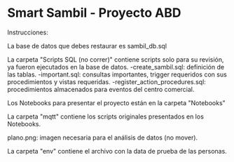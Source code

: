 # Smart Sambil - Proyecto ABD

Instrucciones:

La base de datos que debes restaurar es sambil_db.sql

La carpeta "Scripts SQL (no correr)" contiene scripts solo para su revisión, ya fueron ejecutados en la base de datos.
-create_sambil.sql: definición de las tablas.
-important.sql: consultas importantes, trigger requeridos con sus procedimientos y vistas requeridas.
-register_action_procedures.sql: procedimientos almacenados para eventos del centro comercial.

Los Notebooks para presentar el proyecto están en la carpeta "Notebooks"

La carpeta "mqtt" contiene los scripts originales presentados en los Notebooks.

plano.png: imagen necesaria para el análisis de datos (no mover).

La carpeta "env" contiene el archivo con la data de prueba de las personas.
